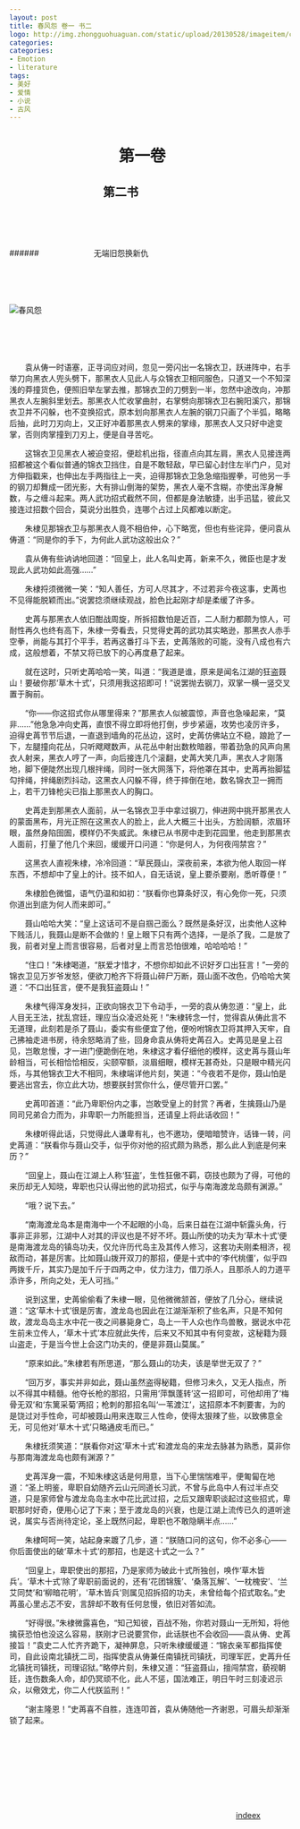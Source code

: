 ```yaml
---
layout: post
title: 春风怨 卷一 书二
logo: http://img.zhongguohuaguan.com/static/upload/20130528/imageitem/c54f373ec3d029f1725b894d62c25143b9eb706e.jpg
categories:
categories:
- Emotion
- literature
tags:
- 美好
- 爱情
- 小说
- 古风
---
```




　　　　　　　第一卷 
==========


  


　　　　　　　　第二书
--------

  

　　　　　
　　　　　




　　　　　
　　　　　



######　　　　　　　无端旧怨换新仇

　　　　　
　　　　　




　　　　　
　　　　　



![春风怨](http://imgsrc.baidu.com/forum/w%3D580/sign=46754029d158ccbf1bbcb53229d9bcd4/a08c910a304e251f60610d63a786c9177d3e53d4.jpg)


　　　　　
　　　　　　　　
　　　　　
　　　　　




　　　　　
　　　　　

　　袁从俦一时语塞，正寻词应对间，忽见一旁闪出一名锦衣卫，跃进阵中，右手举刀向黑衣人兜头劈下，那黑衣人见此人与众锦衣卫相同服色，只道又一个不知深浅的莽撞货色，便照旧举左掌去推，那锦衣卫的刀劈到一半，忽然中途改向，冲那黑衣人左腕斜里划去。那黑衣人忙收掌曲肘，右掌劈向那锦衣卫右腕阳溪穴，那锦衣卫并不闪躲，也不变换招式，原本划向那黑衣人左腕的钢刀只画了个半弧，略略后抽，此时刀刃向上，又正好冲着那黑衣人劈来的掌缘，那黑衣人又只好中途变掌，否则肉掌撞到刀刃上，便是自寻苦吃。


　　这锦衣卫见黑衣人被迫变招，便趁机出指，径直点向其左肩，黑衣人见接连两招都被这个看似普通的锦衣卫挡住，自是不敢轻敌，早已留心封住左半门户，见对方伸指戳来，也伸出左手两指往上一夹，迫得那锦衣卫急急缩指握拳，可他另一手的钢刀却舞成一团光影，大有排山倒海的架势，黑衣人毫不含糊，亦使出浑身解数，与之缠斗起来。两人武功招式截然不同，但都是身法敏捷，出手迅猛，彼此又接连过招数个回合，莫说分出胜负，连哪个占过上风都难以断定。


　　朱棣见那锦衣卫与那黑衣人竟不相伯仲，心下略宽，但也有些诧异，便问袁从俦道：“同是你的手下，为何此人武功这般出众？”


　　袁从俦有些讷讷地回道：“回皇上，此人名叫史苒，新来不久，微臣也是才发现此人武功如此高强……”


　　朱棣捋须微微一笑：“知人善任，方可人尽其才，不过若非今夜这事，史苒也不见得能脱颖而出。”说罢捻须继续观战，脸色比起刚才却是柔缓了许多。


　　史苒与那黑衣人依旧酣战周旋，所拆招数怕是近百，二人耐力都颇为惊人，可耐性再久也终有高下，朱棣一旁看去，只觉得史苒的武功其实略逊，那黑衣人赤手空拳，尚能与其打个平手，若再这番打斗下去，史苒落败的可能，没有八成也有六成，这般想着，不禁又将已放下的心再度悬了起来。


　　就在这时，只听史苒哈哈一笑，叫道：“我道是谁，原来是闻名江湖的狂盗聂山！要破你那‘草木十式’，只须用我这招即可！”说罢抛去钢刀，双掌一横一竖交叉置于胸前。


　　“你——你这招式你从哪里得来？”那黑衣人似被震惊，声音也急噪起来，“莫非……”他急急冲向史苒，直恨不得立即将他打倒，步步紧逼，攻势也凌厉许多，迫得史苒节节后退，一直退到墙角的花丛边，这时，史苒仿佛站立不稳，踉跄了一下，左腿撞向花丛，只听飕飕数声，从花丛中射出数枚暗器，带着劲急的风声向黑衣人射来，黑衣人哼了一声，向后接连几个滚翻，史苒大笑几声，黑衣人才刚落地，脚下便陡然出现几根拌绳，同时一张大网落下，将他罩在其中，史苒再抬脚猛勾拌绳，拌绳剧烈抖动，这黑衣人闪躲不得，终于摔倒在地，数名锦衣卫一拥而上，若干刀锋枪尖已指上那黑衣人的胸口。


　　史苒走到那黑衣人面前，从一名锦衣卫手中拿过钢刀，伸进网中挑开那黑衣人的蒙面黑布，月光正照在这黑衣人的脸上，此人大概三十出头，方脸阔额，浓眉环眼，虽然身陷囹圄，模样仍不失威武。朱棣已从书房中走到花园里，他走到那黑衣人面前，打量了他几个来回，缓缓开口问道：“你是何人，为何夜闯禁宫？”


　　这黑衣人直视朱棣，冷冷回道：“草民聂山，深夜前来，本欲为他人取回一样东西，不想却中了皇上的计。技不如人，自无话说，皇上要杀要剐，悉听尊便！”


　　朱棣脸色微愠，语气仍温和如初：“朕看你也算条好汉，有心免你一死，只须你道出到底为何人而来即可。”


　　聂山哈哈大笑：“皇上这话可不是自掴己面么？既然是条好汉，出卖他人这种下贱活儿，我聂山是断不会做的！皇上眼下只有两个选择，一是杀了我，二是放了我，前者对皇上而言很容易，后者对皇上而言恐怕很难，哈哈哈哈！”


　　“住口！”朱棣喝道，“朕爱才惜才，不想你却如此不识好歹口出狂言！”一旁的锦衣卫见万岁爷发怒，便欲刀枪齐下将聂山碎尸万断，聂山面不改色，仍哈哈大笑道：“不口出狂言，便不是我狂盗聂山！”


　　朱棣气得浑身发抖，正欲向锦衣卫下令动手，一旁的袁从俦忽道：“皇上，此人目无王法，扰乱宫廷，理应当众凌迟处死！”朱棣转念一忖，觉得袁从俦此言不无道理，此刻若是杀了聂山，委实有些便宜了他，便吩咐锦衣卫将其押入天牢，自己拂袖走进书房，待余怒略消了些，回身命袁从俦将史苒召入。史苒见是皇上召见，岂敢怠慢，才一进门便跪倒在地，朱棣这才看仔细他的模样，这史苒与聂山年龄相当，可长相恰恰相反，尖颐窄额，淡眉细眼，模样无甚奇处，只是眼中精光闪烁，与其他锦衣卫大不相同，朱棣端详他片刻，笑道：“今夜若不是你，聂山怕是要逃出宫去，你立此大功，想要朕封赏你什么，便尽管开口罢。”


　　史苒叩首道：“此乃卑职份内之事，岂敢受皇上的封赏？再者，生擒聂山乃是同司兄弟合力而为，非卑职一力所能担当，还请皇上将此话收回！”


　　朱棣听得此话，只觉得此人谦卑有礼，也不邀功，便暗暗赞许，话锋一转，问史苒道：“朕看你与聂山交手，似乎你对他的招式颇为熟悉，那么此人到底是何来历？”


　　“回皇上，聂山在江湖上人称‘狂盗’，生性狂傲不羁，窃技也颇为了得，可他的来历却无人知晓，卑职也只认得出他的武功招式，似乎与南海渡龙岛颇有渊源。”


　　“哦？说下去。”


　　“南海渡龙岛本是南海中一个不起眼的小岛，后来日益在江湖中斩露头角，行事非正非邪，江湖中人对其的评议也是不好不坏。聂山所使的功夫为‘草木十式’便是南海渡龙岛的镇岛功夫，仅允许历代岛主及其传人修习，这套功夫刚柔相济，视敌而动，甚是厉害。比如聂山拨开双刀的那招，便是十式中的‘李代桃僵’，似乎四两拨千斤，其实乃是加千斤于四两之中，仗力注力，借刀杀人，且那杀人的力道平添许多，所向之处，无人可挡。”


　　说到这里，史苒偷偷看了朱棣一眼，见他微微颔首，便放了几分心，继续说道：“这‘草木十式’很是厉害，渡龙岛也因此在江湖渐渐积了些名声，只是不知何故，渡龙岛岛主水中花一夜之间暴毙身亡，岛上一干人众也作鸟兽散，据说水中花生前未立传人，‘草木十式’本应就此失传，后来又不知其中有何变故，这秘籍为聂山盗走，于是当今世上会这门功夫的，便是非聂山莫属。”


　　“原来如此。”朱棣若有所思道，“那么聂山的功夫，该是举世无双了？”


　　“回万岁，事实并非如此，聂山虽然盗得秘籍，但修习未久，又无人指点，所以不得其中精髓。他夺长枪的那招，只需用‘萍飘蓬转’这一招即可，可他却用了‘梅骨无双’和‘东篱采菊’两招；枪刺的那招名叫‘一苇渡江’，这招原本不刺要害，为的是饶过对手性命，可却被聂山用来连取三人性命，使得太狠辣了些，以致佛意全无，可见他对‘草木十式’只略通皮毛而已。”


　　朱棣抚须笑道：“朕看你对这‘草木十式’和渡龙岛的来龙去脉甚为熟悉，莫非你与那南海渡龙岛也颇有渊源？”

　　史苒浑身一震，不知朱棣这话是何用意，当下心里惴惴难平，便匍匐在地道：“圣上明鉴，卑职自幼随齐云山元同道长习武，不曾与此岛中人有过半点交道，只是家师曾与渡龙岛岛主水中花比武过招，之后又跟卑职谈起过这些招式，卑职那时好奇，便用心记了下来；至于渡龙岛的兴衰，也是江湖上流传已久的道听途说，属实与否尚待定论，圣上既然问起，卑职也不敢隐瞒半点……”


　　朱棣呵呵一笑，站起身来踱了几步，道：“朕随口问的这句，你不必多心——你后面使出的破‘草木十式’的那招，也是这十式之一么？”


　　“回皇上，卑职使出的那招，乃是家师为破此十式所独创，唤作‘草木皆兵’。‘草木十式’除了卑职前面说的，还有‘花团锦簇’、‘桑落瓦解’、‘一枕槐安’、‘兰艾同焚’和‘柳暗花明’，'草木皆兵'则属见招拆招的功夫，未曾给每个招式取名。”史苒虽心里忐忑不安，言辞却不敢有任何怠慢，依旧对答如流。


　　“好得很。”朱棣微露喜色，“知己知彼，百战不殆，你若对聂山一无所知，将他擒获恐怕也没这么容易，朕刚才已说要赏你，此话朕也不会收回——袁从俦、史苒接旨！”袁史二人忙齐齐跪下，凝神屏息，只听朱棣缓缓道：“锦衣亲军都指挥使司，自此设南北镇抚二司，指挥使袁从俦兼任南镇抚司镇抚，司理军匠，史苒升任北镇抚司镇抚，司理诏狱。”略停片刻，朱棣又道：“狂盗聂山，擅闯禁宫，藐视朝廷，连伤数条人命，却仍冥顽不化，此人不惩，国法难正，明日午时三刻凌迟示众，以儆效尤，你二人代朕监刑！”


　　“谢主隆恩！”史苒喜不自胜，连连叩首，袁从俦随他一齐谢恩，可眉头却渐渐锁了起来。


　　　　　　　　
　　　　　
　　　　　




　　　　　
　　　　　


　　　　　
　　　　　　　　
　　　　　
　　　　　




　　　　　
　　　　　



　　　　　　　　　　　　　　　　　　　　　　　　　　　　　[indeex](https://imisslovelove.github.io/cn)
